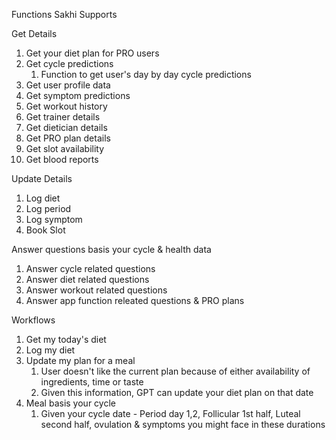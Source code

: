 Functions Sakhi Supports

Get Details

1. Get your diet plan for PRO users
2. Get cycle predictions
   1. Function to get user's day by day cycle predictions
3. Get user profile data
4. Get symptom predictions
5. Get workout history
6. Get trainer details
7. Get dietician details
8. Get PRO plan details
9. Get slot availability
10. Get blood reports

Update Details

1. Log diet
2. Log period
3. Log symptom
4. Book Slot

Answer questions basis your cycle & health data

1. Answer cycle related questions
2. Answer diet related questions
3. Answer workout related questions
4. Answer app function releated questions & PRO plans

Workflows

1. Get my today's diet
2. Log my diet
3. Update my plan for a meal
   1. User doesn't like the current plan because of either availability of ingredients, time or taste
   2. Given this information, GPT can update your diet plan on that date
4. Meal basis your cycle
   1. Given your cycle date - Period day 1,2, Follicular 1st half, Luteal second half, ovulation & symptoms you might face in these durations
